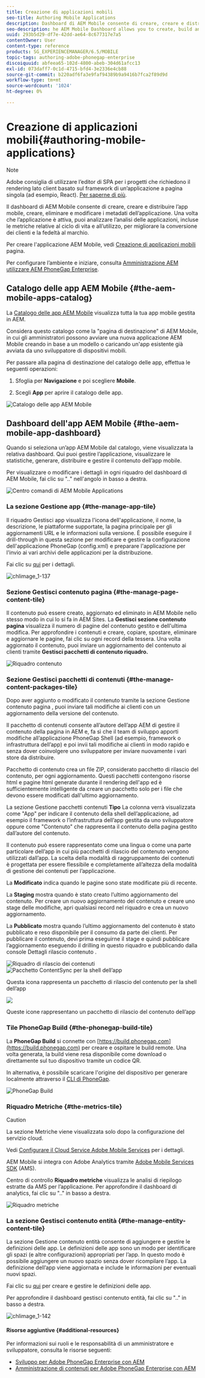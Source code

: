 ```yaml
---
title: Creazione di applicazioni mobili
seo-title: Authoring Mobile Applications
description: Dashboard di AEM Mobile consente di creare, creare e distribuire l'applicazione mobile, creare, eliminare e modificare i metadati dell'applicazione. Segui questa pagina per ulteriori informazioni.
seo-description: he AEM Mobile Dashboard allows you to create, build and deploy your mobile application, create, delete and edit application metadata. Follow this page to learn more.
uuid: 293b5d29-df7e-42dd-ae64-8c677317e7a5
contentOwner: User
content-type: reference
products: SG_EXPERIENCEMANAGER/6.5/MOBILE
topic-tags: authoring-adobe-phonegap-enterprise
discoiquuid: abfeea65-102d-4800-abeb-304d61afcc13
exl-id: 073daff7-0c1d-4715-bfd4-3e2336e4cb88
source-git-commit: b220adf6fa3e9faf94389b9a9416b7fca2f89d9d
workflow-type: tm+mt
source-wordcount: '1024'
ht-degree: 0%

---
```


# Creazione di applicazioni mobili{#authoring-mobile-applications}

>[!NOTE]
>
>Adobe consiglia di utilizzare l’editor di SPA per i progetti che richiedono il rendering lato client basato sul framework di un’applicazione a pagina singola (ad esempio, React). [Per saperne di più](/help/sites-developing/spa-overview.md).

Il dashboard di AEM Mobile consente di creare, creare e distribuire l’app mobile, creare, eliminare e modificare i metadati dell’applicazione. Una volta che l’applicazione è attiva, puoi analizzare l’analisi delle applicazioni, incluse le metriche relative al ciclo di vita e all’utilizzo, per migliorare la conversione dei clienti e la fedeltà al marchio.

Per creare l&#39;applicazione AEM Mobile, vedi [Creazione di applicazioni mobili](/help/mobile/building-app-mobile-phonegap.md) pagina.

Per configurare l’ambiente e iniziare, consulta [Amministrazione AEM utilizzare AEM PhoneGap Enterprise](/help/mobile/administer-phonegap.md).

## Catalogo delle app AEM Mobile {#the-aem-mobile-apps-catalog}

La [Catalogo delle app AEM Mobile](http://localhost:4502/aem/apps.html/content/phonegap) visualizza tutta la tua app mobile gestita in AEM.

Considera questo catalogo come la &quot;pagina di destinazione&quot; di AEM Mobile, in cui gli amministratori possono avviare una nuova applicazione AEM Mobile creando in base a un modello o caricando un&#39;app esistente già avviata da uno sviluppatore di dispositivi mobili.

Per passare alla pagina di destinazione del catalogo delle app, effettua le seguenti operazioni:

1. Sfoglia per **Navigazione** e poi scegliere **Mobile**.

1. Scegli **App** per aprire il catalogo delle app.

![Catalogo delle app AEM Mobile](assets/chlimage_1-135.png)

## Dashboard dell&#39;app AEM Mobile {#the-aem-mobile-app-dashboard}

Quando si seleziona un’app AEM Mobile dal catalogo, viene visualizzata la relativa dashboard. Qui puoi gestire l’applicazione, visualizzare le statistiche, generare, distribuire e gestire il contenuto dell’app mobile.

Per visualizzare o modificare i dettagli in ogni riquadro del dashboard di AEM Mobile, fai clic su &quot;..&quot; nell&#39;angolo in basso a destra.

![Centro comandi di AEM Mobile Applications](assets/chlimage_1-136.png)

### La sezione Gestione app {#the-manage-app-tile}

Il riquadro Gestisci app visualizza l&#39;icona dell&#39;applicazione, il nome, la descrizione, le piattaforme supportate, la pagina principale per gli aggiornamenti URL e le informazioni sulla versione. È possibile eseguire il drill-through in questa sezione per modificare e gestire la configurazione dell&#39;applicazione PhoneGap (config.xml) e preparare l&#39;applicazione per l&#39;invio ai vari archivi delle applicazioni per la distribuzione.

Fai clic su [qui](/help/mobile/phonegap-app-details-tile.md) per i dettagli.

![chlimage_1-137](assets/chlimage_1-137.png)

### Sezione Gestisci contenuto pagina {#the-manage-page-content-tile}

Il contenuto può essere creato, aggiornato ed eliminato in AEM Mobile nello stesso modo in cui lo si fa in AEM Sites. La **Gestisci sezione contenuto pagina** visualizza il numero di pagine del contenuto gestito e dell&#39;ultima modifica. Per approfondire i contenuti e creare, copiare, spostare, eliminare e aggiornare le pagine, fai clic su ogni record della tessera. Una volta aggiornato il contenuto, puoi inviare un aggiornamento del contenuto ai clienti tramite **Gestisci pacchetti di contenuto riquadro.**

![Riquadro contenuto](assets/chlimage_1-138.png)

### Sezione Gestisci pacchetti di contenuti {#the-manage-content-packages-tile}

Dopo aver aggiunto o modificato il contenuto tramite la sezione Gestione contenuto pagina , puoi inviare tali modifiche ai clienti con un aggiornamento della versione del contenuto.

Il pacchetto di contenuti consente all’autore dell’app AEM di gestire il contenuto della pagina in AEM e, fa sì che il team di sviluppo apporti modifiche all’applicazione PhoneGap Shell (ad esempio, framework o infrastruttura dell’app) e poi invii tali modifiche ai clienti in modo rapido e senza dover coinvolgere uno sviluppatore per inviare nuovamente i vari store da distribuire.

Pacchetto di contenuto crea un file ZIP, considerato pacchetto di rilascio del contenuto, per ogni aggiornamento. Questi pacchetti contengono risorse html e pagine html generate durante il rendering dell&#39;app ed è sufficientemente intelligente da creare un pacchetto solo per i file che devono essere modificati dall&#39;ultimo aggiornamento.

La sezione Gestione pacchetti contenuti **Tipo** La colonna verrà visualizzata come &quot;App&quot; per indicare il contenuto della shell dell’applicazione, ad esempio il framework o l’infrastruttura dell’app gestita da uno sviluppatore oppure come &quot;Contenuto&quot; che rappresenta il contenuto della pagina gestito dall’autore del contenuto.

Il contenuto può essere rappresentato come una lingua o come una parte particolare dell’app in cui più pacchetti di rilascio del contenuto vengono utilizzati dall’app. La scelta della modalità di raggruppamento dei contenuti è progettata per essere flessibile e completamente all’altezza della modalità di gestione dei contenuti per l’applicazione.

La **Modificato** indica quando le pagine sono state modificate più di recente.

La **Staging** mostra quando è stato creato l’ultimo aggiornamento del contenuto. Per creare un nuovo aggiornamento del contenuto e creare uno stage delle modifiche, apri qualsiasi record nel riquadro e crea un nuovo aggiornamento.

La **Pubblicato** mostra quando l’ultimo aggiornamento del contenuto è stato pubblicato e reso disponibile per il consumo da parte dei clienti. Per pubblicare il contenuto, devi prima eseguirne il stage e quindi pubblicare l’aggiornamento eseguendo il drilling in questo riquadro e pubblicando dalla console Dettagli rilascio contenuto .

![Riquadro di rilascio dei contenuti](assets/chlimage_1-139.png) ![Pacchetto ContentSync per la shell dell’app](do-not-localize/chlimage_1-5.png)

Questa icona rappresenta un pacchetto di rilascio del contenuto per la shell dell’app

![](do-not-localize/chlimage_1-6.png)

Queste icone rappresentano un pacchetto di rilascio del contenuto dell’app

### Tile PhoneGap Build {#the-phonegap-build-tile}

La **PhoneGap Build** si connette con [https://build.phonegap.com](https://build.phonegap.com) per creare e ospitare le build remote. Una volta generata, la build viene resa disponibile come download o direttamente sul tuo dispositivo tramite un codice QR.

In alternativa, è possibile scaricare l&#39;origine del dispositivo per generare localmente attraverso il [CLI di PhoneGap](https://docs.phonegap.com/en/3.5.0/guide_cli_index.md.html).

![PhoneGap Build](assets/chlimage_1-140.png)

### Riquadro Metriche {#the-metrics-tile}

>[!CAUTION]
>
>La sezione Metriche viene visualizzata solo dopo la configurazione del servizio cloud.
>
>Vedi [Configurare il Cloud Service Adobe Mobile Services](/help/mobile/configure-adobe-mobile-cloud-service.md) per i dettagli.

AEM Mobile si integra con Adobe Analytics tramite [Adobe Mobile Services SDK](https://www.adobe.com/ca/solutions/digital-marketing/mobile-services/app-sdk.html) (AMS).

Centro di controllo **Riquadro metriche** visualizza le analisi di riepilogo estratte da AMS per l’applicazione. Per approfondire il dashboard di analytics, fai clic su &quot;..&quot; in basso a destra.

![Riquadro metriche](assets/chlimage_1-141.png)

### La sezione Gestisci contenuto entità {#the-manage-entity-content-tile}

La sezione Gestione contenuto entità consente di aggiungere e gestire le definizioni delle app. Le definizioni delle app sono un modo per identificare gli spazi (e altre configurazioni) appropriati per l’app. In questo modo è possibile aggiungere un nuovo spazio senza dover ricompilare l’app. La definizione dell’app viene aggiornata e include le informazioni per eventuali nuovi spazi.

Fai clic su [qui](/help/mobile/phonegap-app-definitions.md) per creare e gestire le definizioni delle app.

Per approfondire il dashboard gestisci contenuto entità, fai clic su &quot;..&quot; in basso a destra.

![chlimage_1-142](assets/chlimage_1-142.png)

#### Risorse aggiuntive {#additional-resources}

Per informazioni sui ruoli e le responsabilità di un amministratore e sviluppatore, consulta le risorse seguenti:

* [Sviluppo per Adobe PhoneGap Enterprise con AEM](/help/mobile/developing-in-phonegap.md)
* [Amministrazione di contenuti per Adobe PhoneGap Enterprise con AEM](/help/mobile/administer-phonegap.md)
